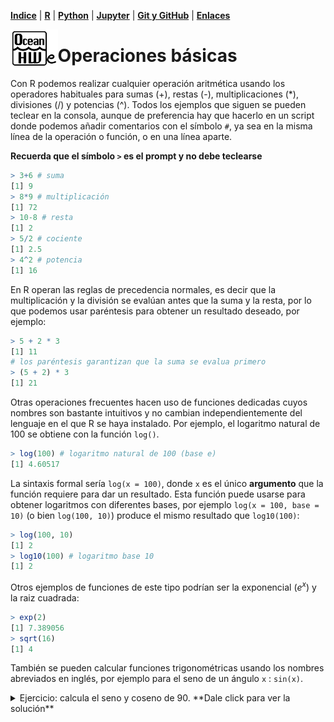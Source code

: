 <p align="left">
<strong><a href="../Indice.md">Indice</a></strong>
|
<strong><a href="../Intro-a-R/R.md">R</a></strong>
|
<strong><a href="../Intro-a-Python/Python.md">Python</a></strong>
|
<strong><a href="../Intro-a-Jupyter/Jupyter.md">Jupyter</a></strong>
|
<strong><a href="../Intro-a-github/Github.md">Git y GitHub</a></strong>
|
<strong><a href="../enlaces.md">Enlaces</a></strong>
</p>

<img     style="float: left;" src="OHWe.png" width=15% height=15%>


# Operaciones básicas

Con R podemos realizar cualquier operación aritmética usando los operadores habituales para sumas (+), restas (-), multiplicaciones (\*), divisiones (/) y potencias (^). Todos los ejemplos que siguen se pueden teclear en la consola, aunque de preferencia hay que hacerlo en un script donde podemos añadir comentarios con el símbolo `#`, ya sea en la misma línea de la operación o función, o en una línea aparte.

**Recuerda que el símbolo `>` es el prompt y no debe teclearse**

```r
> 3+6 # suma
[1] 9 
> 8*9 # multiplicación
[1] 72
> 10-8 # resta
[1] 2
> 5/2 # cociente
[1] 2.5
> 4^2 # potencia
[1] 16
```
En R operan las reglas de precedencia normales, es decir que la multiplicación y la división se evalúan antes que la suma y la resta, por lo que podemos usar paréntesis para  obtener un resultado deseado, por ejemplo:

```r
> 5 + 2 * 3
[1] 11
# los paréntesis garantizan que la suma se evalua primero
> (5 + 2) * 3
[1] 21
```

Otras operaciones frecuentes  hacen uso de funciones dedicadas cuyos nombres son bastante intuitivos y no cambian independientemente del lenguaje en el que R se haya instalado. Por ejemplo, el logaritmo natural de 100 se obtiene con la función `log()`.

```r
> log(100) # logaritmo natural de 100 (base e)
[1] 4.60517
```
La sintaxis formal sería  `log(x = 100)`, donde `x` es el único **argumento** que la función requiere para dar un resultado. Esta función puede usarse para obtener logaritmos con diferentes bases, por ejemplo `log(x = 100, base = 10)` (o bien `log(100, 10)`) produce el mismo resultado que `log10(100)`:

```r
> log(100, 10)
[1] 2
> log10(100) # logaritmo base 10
[1] 2
```
Otros ejemplos de funciones de este tipo podrían ser la exponencial ($e^x$) y la raiz cuadrada:
```r
> exp(2)
[1] 7.389056
> sqrt(16)
[1] 4
```
También se pueden calcular funciones trigonométricas usando los nombres abreviados en inglés, por ejemplo para el seno de un ángulo `x` : `sin(x)`. 

<details>
<summary>Ejercicio: calcula el seno y coseno de 90. **Dale click para ver la solución**</summary>
 
 ```r
# las funciones trigonométricas en R esperan los ángulos en radianes
> sin(90*pi/180) 
[1] 1
> cos(90*pi/180)
[1] 6.123032e-17
```
 
</details>
